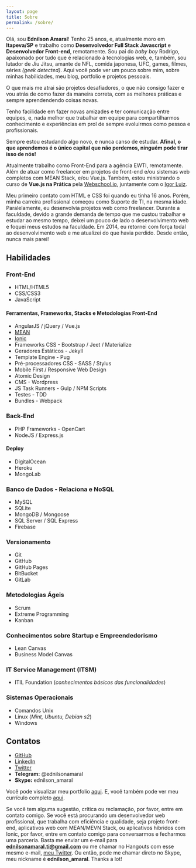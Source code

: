 ```yaml
---
layout: page
title: Sobre
permalink: /sobre/
---
```


Olá, sou **Ednilson Amaral**! Tenho 25 anos, e, atualmente moro em **Itapeva/SP** e trabalho como **Desenvolvedor Full Stack Javascript** e **Desenvolvedor Front-end**, remotamente. Sou pai do *baby boy* Rodrigo, apaixonado por tudo que é relacionado à tecnologias web, e, também, sou lutador de Jiu Jitsu, amante de NFL, comida japonesa, UFC, games, filmes, séries *(geek detected)*. Aqui você pode ver um pouco sobre mim, sobre minhas habilidades, meu blog, portfolio e projetos pessoais.

O que mais me atrai são projetos desafiadores, o que não consigo fazer e vou atrás de como fazer da maneira correta, com as melhores práticas e sempre aprendendendo coisas novas.

Tenho facilidade em fazer novas amizades e ter comunicação entre equipes, e, nada melhor que trabalhar em equipe para compartilharmos conhecimento e experiências em prol de sempre evoluirmos como pessoa e profissionais.

Sempre estou estudando algo novo, e nunca canso de estudar. **Afinal, o que aprendemos é o único capital que não perdemos, ninguém pode tirar isso de nós!**

Atualmente trabalho como Front-End para a agência EWTI, remotamente. Além de atuar como freelancer em projetos de front-end e/ou sistemas web completos com MEAN Stack, e/ou Vue.js. Também, estou ministrando o curso de **Vue.js na Prática** pela [Webschool.io](https://www.youtube.com/playlist?list=PL77JVjKTJT2hpxOjdD6VDc1JDXAKs08z5), juntamente com o [Igor Luiz](https://github.com/Halfeld).

Meu primeiro contato com HTML e CSS foi quando eu tinha 16 anos. Porém, minha carreira profissional começou como Suporte de TI, na mesma idade. Paralelamente, eu desenvolvia projetos web como freelancer. Durante a faculdade, devido a grande demanda de tempo que me custou trabalhar e estudar ao mesmo tempo, deixei um pouco de lado o desenvolvimento web e foquei meus estudos na faculdade. Em 2014, eu retornei com força todal ao desenvolvimento web e me atualizei do que havia perdido. Desde então, nunca mais parei!


## Habilidades  

### Front-End  

* HTML/HTML5  
* CSS/CSS3  
* JavaScript  

#### Ferramentas, Frameworks, Stacks e Metodologias Front-End  

* AngularJS / jQuery / Vue.js  
* [MEAN](https://github.com/Webschool-io/be-mean-instagram)  
* [Ionic](ionicframework.com)  
* Frameworks CSS - Bootstrap / Jeet / Materialize  
* Geradores Estáticos - Jekyll  
* Template Engine - Pug  
* Pré-processadores CSS - SASS / Stylus  
* Mobile First / Responsive Web Design  
* Atomic Design  
* CMS - Wordpress  
* JS Task Runners - Gulp / NPM Scripts  
* Testes - TDD  
* Bundles - Webpack


### Back-End  

* PHP Frameworks - OpenCart  
* NodeJS / Express.js


#### Deploy  

* DigitalOcean  
* Heroku  
* MongoLab


### Banco de Dados - Relaciona e NoSQL  

* MySQL  
* SQLite  
* MongoDB / Mongoose  
* SQL Server / SQL Express  
* Firebase


### Versionamento  

* Git  
* GitHub  
* GitHub Pages  
* BitBucket
* GitLab


### Metodologias Ágeis  

* Scrum  
* Extreme Programming  
* Kanban


### Conhecimentos sobre Startup e Empreendedorismo  

* Lean Canvas  
* Business Model Canvas


### IT Service Management (ITSM)  

* ITIL Foundation (*conhecimentos básicos das funcionalidades*)


### Sistemas Operacionais  

* Comandos Unix  
* Linux (*Mint, Ubuntu, Debian s2*)  
* Windows


## Contatos  

* [GitHub](https://github.com/ednilsonamaral)  
* [LinkedIn](https://br.linkedin.com/in/ednilson-amaral-02a984106)  
* [Twitter](https://twitter.com/ednilsonaamaral)  
* **Telegram:** @ednilsonamaral  
* **Skype:** ednilson_amaral


Você pode visualizar meu portfolio [aqui](/portfolio). E, você também pode ver meu currículo completo [aqui](https://github.com/ednilsonamaral/resume).

Se você tem alguma sugestão, crítica ou reclamação, por favor, entre em contato comigo. Se você está procurando um desenvolvedor web profissional, que trabalha com eficiência e qualidade, seja projeto front-end, aplicativos web com MEAN/MEVN Stack, ou aplicativos híbridos com Ionic, por favor, entre em contato comigo para conversarmos e fecharmos uma parceria. Basta me enviar um e-mail para **ednilsonamaral.ti@gmail.com** ou me chamar no Hangouts com esse mesmo e-mail, [meu Twitter](https://twitter.com/ednilsonaamaral). Ou então, pode me chamar direto no Skype, meu nickname é **ednilson_amaral**. Thanks a lot!
